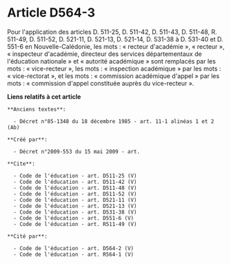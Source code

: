 # Article D564-3

Pour l'application des articles D. 511-25, D. 511-42, D. 511-43, D. 511-48, R. 511-49, D. 511-52, D. 521-11, D. 521-13, D.
521-14, D. 531-38 à D. 531-40 et D. 551-6 en Nouvelle-Calédonie, les mots : « recteur d'académie », « recteur », « inspecteur
d'académie, directeur des services départementaux de l'éducation nationale » et « autorité académique » sont remplacés par
les mots : « vice-recteur », les mots : « inspection académique » par les mots : « vice-rectorat », et les mots :
« commission académique d'appel » par les mots : « commission d'appel constituée auprès du vice-recteur ».

**Liens relatifs à cet article**

	**Anciens textes**:

	  - Décret n°85-1348 du 18 décembre 1985 - art. 11-1 alinéas 1 et 2 (Ab)

	**Créé par**:

	  - Décret n°2009-553 du 15 mai 2009 - art.

	**Cite**:

	  - Code de l'éducation - art. D511-25 (V)
	  - Code de l'éducation - art. D511-42 (V)
	  - Code de l'éducation - art. D511-48 (V)
	  - Code de l'éducation - art. D511-52 (V)
	  - Code de l'éducation - art. D521-11 (V)
	  - Code de l'éducation - art. D521-13 (V)
	  - Code de l'éducation - art. D531-38 (V)
	  - Code de l'éducation - art. D551-6 (V)
	  - Code de l'éducation - art. R511-49 (V)

	**Cité par**:

	  - Code de l'éducation - art. D564-2 (V)
	  - Code de l'éducation - art. R564-1 (V)
